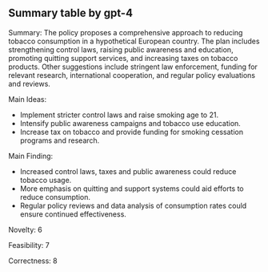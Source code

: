 ## Summary table by gpt-4
Summary: 
The policy proposes a comprehensive approach to reducing tobacco consumption in a hypothetical European country. The plan includes strengthening control laws, raising public awareness and education, promoting quitting support services, and increasing taxes on tobacco products. Other suggestions include stringent law enforcement, funding for relevant research, international cooperation, and regular policy evaluations and reviews.

Main Ideas: 
- Implement stricter control laws and raise smoking age to 21.
- Intensify public awareness campaigns and tobacco use education.
- Increase tax on tobacco and provide funding for smoking cessation programs and research.

Main Finding:
- Increased control laws, taxes and public awareness could reduce tobacco usage.
- More emphasis on quitting and support systems could aid efforts to reduce consumption.
- Regular policy reviews and data analysis of consumption rates could ensure continued effectiveness.

Novelty: 6

Feasibility: 7

Correctness: 8